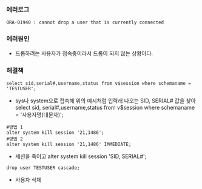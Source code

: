 ### 에러로그
```
ORA-01940 : cannot drop a user that is currently connected
```

### 에러원인
- 드롭하려는 사용자가 접속중이라서 드롭이 되지 않는 상황이다.

### 해결책
```
select sid,serial#,username,status from v$session where schemaname = 'TESTUSER';
```
- sys나 system으로 접속해 위의 예시처럼 입력래 나오는 SID, SERIAL# 값을 찾아
select sid, serial#,username,status from v$session where schemaname = '사용자명(대문자)';


```
#방법 1
alter system kill session '21,1486';
#방법 2
alter system kill session '21,1486' IMMEDIATE;
```
- 세션을 죽이고
alter system kill session 'SID, SERIAL#';

```
drop user TESTUSER cascade;
```
- 사용자 삭제
